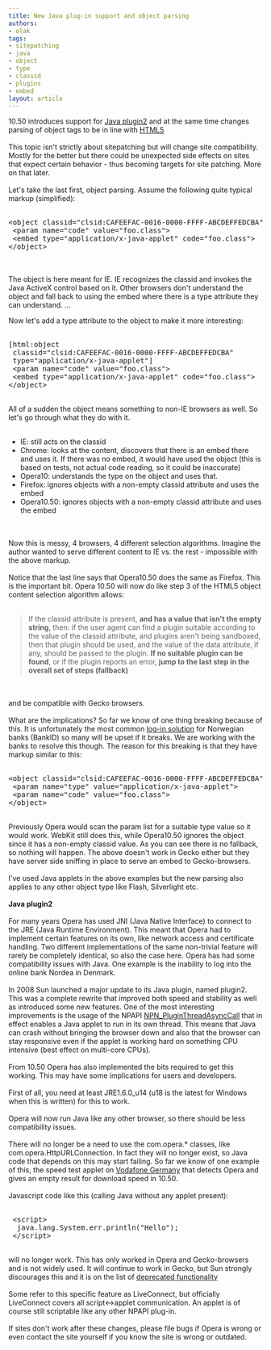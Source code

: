 ```yaml
---
title: New Java plug-in support and object parsing
authors:
- olak
tags:
- sitepatching
- java
- object
- type
- classid
- plugins
- embed
layout: article
---
```

<p>10.50 introduces support for <a href="https://jdk6.dev.java.net/plugin2/" rel="nofollow" target="_blank">Java plugin2</a> and at the same time changes parsing of object tags to be in line with <a href="http://www.whatwg.org/specs/web-apps/current-work/multipage/the-iframe-element.html#the-object-element" rel="nofollow" target="_blank">HTML5</a><br/><br/>This topic isn&#39;t strictly about sitepatching but will change site compatibility. Mostly for the better but there could be unexpected side effects on sites that expect certain behavior - thus becoming targets for site patching. More on that later.<br/><br/>Let&#39;s take the last first, object parsing. Assume the following quite typical markup (simplified):<br/><br/><pre>
&lt;object classid=&quot;clsid:CAFEEFAC-0016-0000-FFFF-ABCDEFFEDCBA&quot;&gt;
 &lt;param name=&quot;code&quot; value=&quot;foo.class&quot;&gt;
 &lt;embed type=&quot;application/x-java-applet&quot; code=&quot;foo.class&quot;&gt;
&lt;/object&gt;
</pre><br/><br/>The object is here meant for IE. IE recognizes the classid and invokes the Java ActiveX control based on it. Other browsers don&#39;t understand the object and fall back to using the embed where there is a type attribute they can understand. ... </p><!--more-->Now let&#39;s add a type attribute to the object to make it more interesting:<br/><br/><pre>
[html:object
 classid=&quot;clsid:CAFEEFAC-0016-0000-FFFF-ABCDEFFEDCBA&quot;
 type=&quot;application/x-java-applet&quot;]
 &lt;param name=&quot;code&quot; value=&quot;foo.class&quot;&gt;
 &lt;embed type=&quot;application/x-java-applet&quot; code=&quot;foo.class&quot;&gt;
&lt;/object&gt;
</pre><br/>All of a sudden the object means something to non-IE browsers as well. So let&#39;s go through what they do with it.<br/><br/><ul class="bullets"><li>IE: still acts on the classid</li><li>Chrome: looks at the content, discovers that there is an embed there and uses it. If there was no embed, it would have used the object (this is based on tests, not actual code reading, so it could be inaccurate)</li><li>Opera10: understands the type on the object and uses that.</li><li>Firefox: ignores objects with a non-empty classid attribute and uses the embed</li><li>Opera10.50: ignores objects with a non-empty classid attribute and uses the embed</li></ul><br/><br/>Now this is messy, 4 browsers, 4 different selection algorithms. Imagine the author wanted to serve different content to IE vs. the rest - impossible with the above markup.<br/><br/>Notice that the last line says that Opera10.50 does the same as Firefox. This is the important bit. Opera 10.50 will now do like step 3 of the HTML5 object content selection algorithm allows:<br/><br/><blockquote class="bbquote"><p>If the classid attribute is present, <strong>and has a value that isn&#39;t the empty string</strong>, then: if the user agent can find a plugin suitable according to the value of the classid attribute, and plugins aren&#39;t being sandboxed, then that plugin should be used, and the value of the data attribute, if any, should be passed to the plugin. <strong>If no suitable plugin can be found</strong>, or if the plugin reports an error, <strong>jump to the last step in the overall set of steps (fallback)</strong></p></blockquote><br/><br/>and be compatible with Gecko browsers.<br/><br/>What are the implications? So far we know of one thing breaking because of this. It is unfortunately the most common <a href="http://www.bankid.no/" target="_blank">log-in solution</a> for Norwegian banks (BankID) so many will be upset if it breaks. We are working with the banks to resolve this though. The reason for this breaking is that they have markup similar to this:<br/><br/><pre>
&lt;object classid=&quot;clsid:CAFEEFAC-0016-0000-FFFF-ABCDEFFEDCBA&quot;&gt;
 &lt;param name=&quot;type&quot; value=&quot;application/x-java-applet&quot;&gt;
 &lt;param name=&quot;code&quot; value=&quot;foo.class&quot;&gt;
&lt;/object&gt;
</pre><br/>Previously Opera would scan the param list for a suitable type value so it would work. WebKit still does this, while Opera10.50 ignores the object since it has a non-empty classid value. As you can see there is no fallback, so nothing will happen. The above doesn&#39;t work in Gecko either but they have server side sniffing in place to serve an embed to Gecko-browsers.<br/><br/>I&#39;ve used Java applets in the above examples but the new parsing also applies to any other object type like Flash, Silverlight etc.<br/><br/><strong>Java plugin2</strong><br/><br/>For many years Opera has used JNI (Java Native Interface) to connect to the JRE (Java Runtime Environment). This meant that Opera had to implement certain features on its own, like network access and certificate handling. Two different implementations of the same non-trivial feature will rarely be completely identical, so also the case here. Opera has had some compatibility issues with Java. One example is the inability to log into the online bank Nordea in Denmark.<br/><br/>In 2008 Sun launched a major update to its Java plugin, named plugin2. This was a complete rewrite that improved both speed and stability as well as introduced some new features. One of the most interesting improvements is the usage of the NPAPI <a href="https://developer.mozilla.org/en/NPN_PluginThreadAsyncCall" target="_blank">NPN_PluginThreadAsyncCall</a> that in effect enables a Java applet to run in its own thread. This means that Java can crash without bringing the browser down and also that the browser can stay responsive even if the applet is working hard on something CPU intensive (best effect on multi-core CPUs).<br/><br/>From 10.50 Opera has also implemented the bits required to get this working. This may have some implications for users and developers.<br/><br/>First of all, you need at least JRE1.6.0_u14 (u18 is the latest for Windows when this is written) for this to work.<br/><br/>Opera will now run Java like any other browser, so there should be less compatibility issues.<br/><br/>There will no longer be a need to use the com.opera.* classes, like com.opera.HttpURLConnection. In fact they will no longer exist, so Java code that depends on this may start failing. So far we know of one example of this, the speed test applet on <a href="http://www.speedcheck.arcor.de/vodafone/start.jsp?k=1" target="_blank">Vodafone Germany</a> that detects Opera and gives an empty result for download speed in 10.50.<br/><br/>Javascript code like this (calling Java without any applet present):<br/><br/><pre>
 &lt;script&gt;
  java.lang.System.err.println(&quot;Hello&quot;);
 &lt;/script&gt;
</pre><br/>will no longer work. This has only worked in Opera and Gecko-browsers and is not widely used. It will continue to work in Gecko, but Sun strongly discourages this and it is on the list of <a href="https://jdk6.dev.java.net/plugin2/liveconnect/#DEPRECATED_FUNCTIONALITY" target="_blank">deprecated functionality</a><br/><br/>Some refer to this specific feature as LiveConnect, but officially LiveConnect covers all script&lt;-&gt;applet communication. An applet is of course still scriptable like any other NPAPI plug-in.<br/><br/>If sites don&#39;t work after these changes, please file bugs if Opera is wrong or even contact the site yourself if you know the site is wrong or outdated.<br/><br/>
